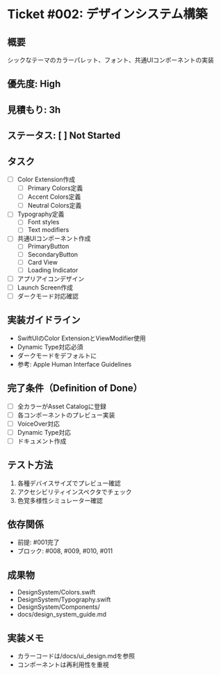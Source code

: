 # Ticket #002: デザインシステム構築

## 概要
シックなテーマのカラーパレット、フォント、共通UIコンポーネントの実装

## 優先度: High
## 見積もり: 3h
## ステータス: [ ] Not Started

## タスク
- [ ] Color Extension作成
  - [ ] Primary Colors定義
  - [ ] Accent Colors定義
  - [ ] Neutral Colors定義
- [ ] Typography定義
  - [ ] Font styles
  - [ ] Text modifiers
- [ ] 共通UIコンポーネント作成
  - [ ] PrimaryButton
  - [ ] SecondaryButton
  - [ ] Card View
  - [ ] Loading Indicator
- [ ] アプリアイコンデザイン
- [ ] Launch Screen作成
- [ ] ダークモード対応確認

## 実装ガイドライン
- SwiftUIのColor ExtensionとViewModifier使用
- Dynamic Type対応必須
- ダークモードをデフォルトに
- 参考: Apple Human Interface Guidelines

## 完了条件（Definition of Done）
- [ ] 全カラーがAsset Catalogに登録
- [ ] 各コンポーネントのプレビュー実装
- [ ] VoiceOver対応
- [ ] Dynamic Type対応
- [ ] ドキュメント作成

## テスト方法
1. 各種デバイスサイズでプレビュー確認
2. アクセシビリティインスペクタでチェック
3. 色覚多様性シミュレーター確認

## 依存関係
- 前提: #001完了
- ブロック: #008, #009, #010, #011

## 成果物
- DesignSystem/Colors.swift
- DesignSystem/Typography.swift
- DesignSystem/Components/
- docs/design_system_guide.md

## 実装メモ
- カラーコードは/docs/ui_design.mdを参照
- コンポーネントは再利用性を重視